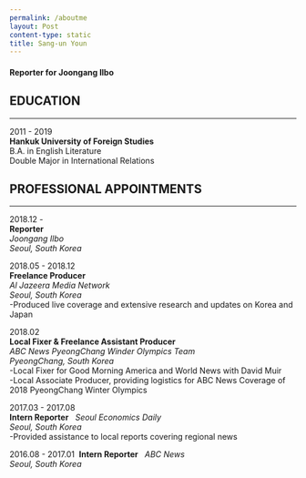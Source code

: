 ```yaml
---
permalink: /aboutme
layout: Post
content-type: static
title: Sang-un Youn
---
```


#### Reporter for Joongang Ilbo

## EDUCATION  
  
---
  
2011 - 2019  
**Hankuk University of Foreign Studies**  
B.A. in English Literature  
Double Major in International Relations

## PROFESSIONAL APPOINTMENTS

---

2018.12 -  
**Reporter**  
_Joongang Ilbo_  
_Seoul, South Korea_

2018.05 - 2018.12  
**Freelance Producer**  
_Al Jazeera Media Network_  
_Seoul, South Korea_  
-Produced live coverage and extensive research and updates on Korea and Japan

2018.02  
**Local Fixer & Freelance Assistant Producer**  
_ABC News PyeongChang Winder Olympics Team_  
_PyeongChang, South Korea_  
-Local Fixer for Good Morning America and World News with David Muir   
-Local Associate Producer, providing logistics for ABC News Coverage of 2018 PyeongChang Winter Olympics

2017.03 - 2017.08  
**Intern Reporter**  
_Seoul Economics Daily_  
_Seoul, South Korea_  
-Provided assistance to local reports covering regional news  

2016.08 - 2017.01 
****Intern Reporter****  
_ABC News_  
_Seoul, South Korea_  